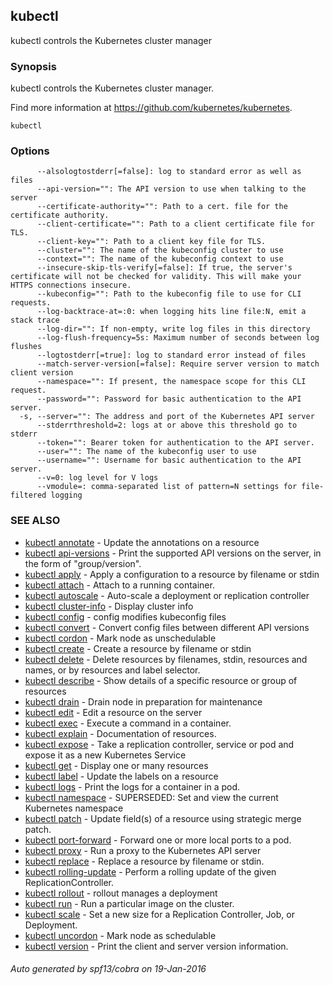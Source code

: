 ---
---
<!-- BEGIN MUNGE: UNVERSIONED_WARNING -->


<!-- END MUNGE: UNVERSIONED_WARNING -->

## kubectl

kubectl controls the Kubernetes cluster manager

### Synopsis


kubectl controls the Kubernetes cluster manager.

Find more information at https://github.com/kubernetes/kubernetes.

```
kubectl
```

### Options

```
      --alsologtostderr[=false]: log to standard error as well as files
      --api-version="": The API version to use when talking to the server
      --certificate-authority="": Path to a cert. file for the certificate authority.
      --client-certificate="": Path to a client certificate file for TLS.
      --client-key="": Path to a client key file for TLS.
      --cluster="": The name of the kubeconfig cluster to use
      --context="": The name of the kubeconfig context to use
      --insecure-skip-tls-verify[=false]: If true, the server's certificate will not be checked for validity. This will make your HTTPS connections insecure.
      --kubeconfig="": Path to the kubeconfig file to use for CLI requests.
      --log-backtrace-at=:0: when logging hits line file:N, emit a stack trace
      --log-dir="": If non-empty, write log files in this directory
      --log-flush-frequency=5s: Maximum number of seconds between log flushes
      --logtostderr[=true]: log to standard error instead of files
      --match-server-version[=false]: Require server version to match client version
      --namespace="": If present, the namespace scope for this CLI request.
      --password="": Password for basic authentication to the API server.
  -s, --server="": The address and port of the Kubernetes API server
      --stderrthreshold=2: logs at or above this threshold go to stderr
      --token="": Bearer token for authentication to the API server.
      --user="": The name of the kubeconfig user to use
      --username="": Username for basic authentication to the API server.
      --v=0: log level for V logs
      --vmodule=: comma-separated list of pattern=N settings for file-filtered logging
```

### SEE ALSO

* [kubectl annotate](../kubectl_annotate)	 - Update the annotations on a resource
* [kubectl api-versions](../kubectl_api-versions)	 - Print the supported API versions on the server, in the form of "group/version".
* [kubectl apply](../kubectl_apply)	 - Apply a configuration to a resource by filename or stdin
* [kubectl attach](../kubectl_attach)	 - Attach to a running container.
* [kubectl autoscale](../kubectl_autoscale)	 - Auto-scale a deployment or replication controller
* [kubectl cluster-info](../kubectl_cluster-info)	 - Display cluster info
* [kubectl config](../kubectl_config)	 - config modifies kubeconfig files
* [kubectl convert](../kubectl_convert)	 - Convert config files between different API versions
* [kubectl cordon](../kubectl_cordon)	 - Mark node as unschedulable
* [kubectl create](../kubectl_create)	 - Create a resource by filename or stdin
* [kubectl delete](../kubectl_delete)	 - Delete resources by filenames, stdin, resources and names, or by resources and label selector.
* [kubectl describe](../kubectl_describe)	 - Show details of a specific resource or group of resources
* [kubectl drain](../kubectl_drain)	 - Drain node in preparation for maintenance
* [kubectl edit](../kubectl_edit)	 - Edit a resource on the server
* [kubectl exec](../kubectl_exec)	 - Execute a command in a container.
* [kubectl explain](../kubectl_explain)	 - Documentation of resources.
* [kubectl expose](../kubectl_expose)	 - Take a replication controller, service or pod and expose it as a new Kubernetes Service
* [kubectl get](../kubectl_get)	 - Display one or many resources
* [kubectl label](../kubectl_label)	 - Update the labels on a resource
* [kubectl logs](../kubectl_logs)	 - Print the logs for a container in a pod.
* [kubectl namespace](../kubectl_namespace)	 - SUPERSEDED: Set and view the current Kubernetes namespace
* [kubectl patch](../kubectl_patch)	 - Update field(s) of a resource using strategic merge patch.
* [kubectl port-forward](../kubectl_port-forward)	 - Forward one or more local ports to a pod.
* [kubectl proxy](../kubectl_proxy)	 - Run a proxy to the Kubernetes API server
* [kubectl replace](../kubectl_replace)	 - Replace a resource by filename or stdin.
* [kubectl rolling-update](../kubectl_rolling-update)	 - Perform a rolling update of the given ReplicationController.
* [kubectl rollout](../kubectl_rollout)	 - rollout manages a deployment
* [kubectl run](../kubectl_run)	 - Run a particular image on the cluster.
* [kubectl scale](../kubectl_scale)	 - Set a new size for a Replication Controller, Job, or Deployment.
* [kubectl uncordon](../kubectl_uncordon)	 - Mark node as schedulable
* [kubectl version](../kubectl_version)	 - Print the client and server version information.

###### Auto generated by spf13/cobra on 19-Jan-2016